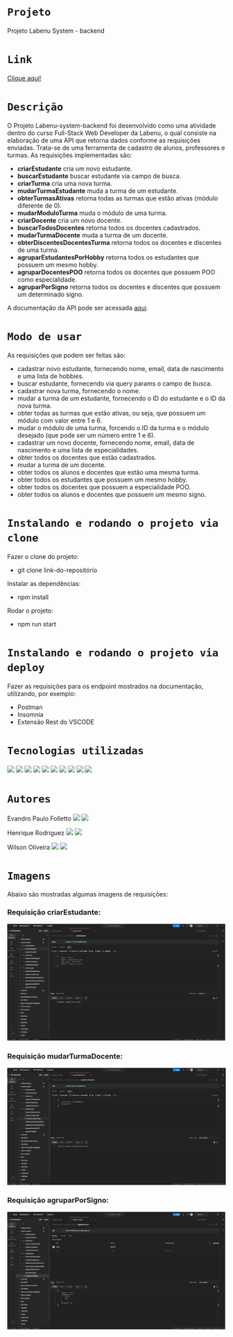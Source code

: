 # `Projeto`
Projeto Labenu System - backend

# `Link`
[Clique aqui!](https://labenu-system-11.herokuapp.com/)

# `Descrição`
O Projeto Labenu-system-backend foi desenvolvido como uma atividade dentro do curso Full-Stack Web Developer da Labenu, o qual consiste na elaboração de uma API que retorna dados conforme as requisições enviadas. Trata-se de uma ferramenta de cadastro de alunos, professores e turmas. As requisições implementadas são:

- **criarEstudante** cria um novo estudante.
- **buscarEstudante** buscar estudante via campo de busca.
- **criarTurma** cria uma nova turma.
- **mudarTurmaEstudante** muda a turma de um estudante.
- **obterTurmasAtivas** retorna todas as turmas que estão ativas (módulo diferente de 0).
- **mudarModuloTurma** muda o módulo de uma turma.
- **criarDocente** cria um novo docente.
- **buscarTodosDocentes** retorna todos os docentes cadastrados.
- **mudarTurmaDocente** muda a turma de um docente.
- **obterDiscentesDocentesTurma** retorna todos os docentes e discentes de uma turma.
- **agruparEstudantesPorHobby** retorna todos os estudantes que possuem um mesmo hobby.
- **agruparDocentesPOO** retorna todos os docentes que possuem POO como especialidade.
- **agruparPorSigno** retorna todos os docentes e discentes que possuem um determinado signo.

A documentação da API pode ser acessada [aqui](https://documenter.getpostman.com/view/21552787/2s7YYoB6Nj).

# `Modo de usar`
As requisições que podem ser feitas são:  
- cadastrar novo estudante, fornecendo nome, email, data de nascimento e uma lista de hobbies.
- buscar estudante, fornecendo via query params o campo de busca.
- cadastrar nova turma, fornecendo o nome.
- mudar a turma de um estudante, fornecendo o ID do estudante e o ID da nova turma.
- obter todas as turmas que estão ativas, ou seja, que possuem um módulo com valor entre 1 e 6.
- mudar o módulo de uma turma, forcendo o ID da turma e o módulo desejado (que pode ser um número entre 1 e 6).
- cadastrar um novo docente, fornecendo nome, email, data de nascimento e uma lista de especialidades.
- obter todos os docentes que estão cadastrados.
- mudar a turma de um docente.
- obter todos os alunos e docentes que estão uma mesma turma.
- obter todos os estudantes que possuem um mesmo hobby.
- obter todos os docentes que possuem a especialidade POO.
- obter todos os alunos e docentes que possuem um mesmo signo.

# `Instalando e rodando o projeto via clone`
Fazer o clone do projeto:
- git clone link-do-repositório

Instalar as dependências:
- npm install

Rodar o projeto:
- npm run start

# `Instalando e rodando o projeto via deploy`
Fazer as requisições para os endpoint mostrados na documentação, utilizando, por exemplo:
- Postman
- Insomnia
- Extensão Rest do VSCODE

# `Tecnologias utilizadas`
<div>
<img src="https://img.shields.io/badge/Visual_Studio_Code-0078D4?style=for-the-badge&logo=visual%20studio%20code&logoColor=white">
<img src="https://img.shields.io/badge/JavaScript-F7DF1E?style=for-the-badge&logo=javascript&logoColor=black">
<img src="https://img.shields.io/badge/TypeScript-007ACC?style=for-the-badge&logo=typescript&logoColor=white">
<img src="https://img.shields.io/badge/Node.js-43853D?style=for-the-badge&logo=node.js&logoColor=white">
<img src="https://img.shields.io/badge/MySQL-00000F?style=for-the-badge&logo=mysql&logoColor=white">
<img src="https://img.shields.io/badge/Express.js-404D59?style=for-the-badge">
<img src="https://img.shields.io/badge/GIT-E44C30?style=for-the-badge&logo=git&logoColor=white">
<img src="https://img.shields.io/badge/GitHub-100000?style=for-the-badge&logo=github&logoColor=white">
<img src="https://img.shields.io/badge/Markdown-000000?style=for-the-badge&logo=markdown&logoColor=white">
<img src="https://img.shields.io/badge/Discord-7289DA?style=for-the-badge&logo=discord&logoColor=white">
</div>

# `Autores`
Evandro Paulo Folletto
<a href="https://www.linkedin.com/in/evandrofolletto/"><img src="https://img.shields.io/badge/LinkedIn-0077B5?style=for-the-badge&logo=linkedin&logoColor=white"></a> <a href="https://github.com/epfolletto"><img src="https://img.shields.io/badge/GitHub-100000?style=for-the-badge&logo=github&logoColor=white"></a>

Henrique Rodriguez
<a href=""><img src="https://img.shields.io/badge/LinkedIn-0077B5?style=for-the-badge&logo=linkedin&logoColor=white"></a> <a href="https://github.com/HenriqueRodriguez"><img src="https://img.shields.io/badge/GitHub-100000?style=for-the-badge&logo=github&logoColor=white"></a>

Wilson Oliveira
<a href=""><img src="https://img.shields.io/badge/LinkedIn-0077B5?style=for-the-badge&logo=linkedin&logoColor=white"></a> <a href="https://github.com/wilsonsantos1992"><img src="https://img.shields.io/badge/GitHub-100000?style=for-the-badge&logo=github&logoColor=white"></a>

# `Imagens`
Abaixo são mostradas algumas imagens de requisições:

### Requisição criarEstudante:
<img src="./src/imagens/img_1.png"/>

### Requisição mudarTurmaDocente:
<img src="./src/imagens/img_2.png"/>

### Requisição agruparPorSigno:
<img src="./src/imagens/img_3.png"/>
